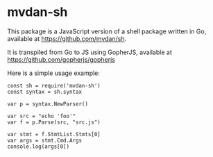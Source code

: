 # mvdan-sh

This package is a JavaScript version of a shell package written in Go, available
at https://github.com/mvdan/sh.

It is transpiled from Go to JS using GopherJS, available at
https://github.com/gopherjs/gopherjs

Here is a simple usage example:

```
const sh = require('mvdan-sh')
const syntax = sh.syntax

var p = syntax.NewParser()

var src = "echo 'foo'"
var f = p.Parse(src, "src.js")

var stmt = f.StmtList.Stmts[0]
var args = stmt.Cmd.Args
console.log(args[0])
```
